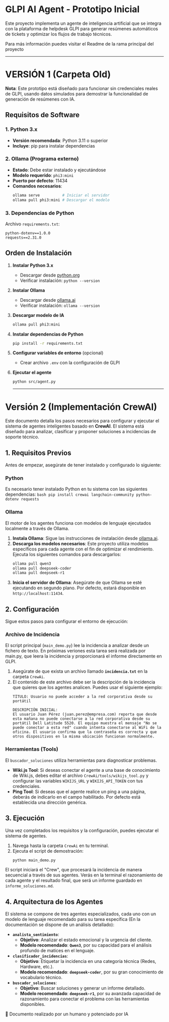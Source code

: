 # GLPI AI Agent - Prototipo Inicial

Este proyecto implementa un agente de inteligencia artificial que se integra con la plataforma de helpdesk GLPI para generar resúmenes automáticos de tickets y optimizar los flujos de trabajo técnicos.

Para más información puedes visitar el Readme de la rama principal del proyecto

---
# VERSIÓN 1 (Carpeta Old)

**Nota**: Este prototipo está diseñado para funcionar sin credenciales reales de GLPI, usando datos simulados para demostrar la funcionalidad de generación de resúmenes con IA. 


## Requisitos de Software

### 1. Python 3.x
- **Versión recomendada**: Python 3.11 o superior
- **Incluye**: pip para instalar dependencias

### 2. Ollama (Programa externo)
- **Estado**: Debe estar instalado y ejecutándose
- **Modelo requerido**: `phi3:mini`
- **Puerto por defecto**: 11434
- **Comandos necesarios**:
  ```bash
  ollama serve          # Iniciar el servidor
  ollama pull phi3:mini # Descargar el modelo
  ```

### 3. Dependencias de Python
Archivo `requirements.txt`:
```
python-dotenv==1.0.0
requests==2.31.0
```


## Orden de Instalación

1. **Instalar Python 3.x**
   - Descargar desde [python.org](https://python.org)
   - Verificar instalación: `python --version`

2. **Instalar Ollama**
   - Descargar desde [ollama.ai](https://ollama.ai)
   - Verificar instalación: `ollama --version`

3. **Descargar modelo de IA**
   ```bash
   ollama pull phi3:mini
   ```

4. **Instalar dependencias de Python**
   ```bash
   pip install -r requirements.txt
   ```

5. **Configurar variables de entorno** (opcional)
   - Crear archivo `.env` con la configuración de GLPI

6. **Ejecutar el agente**
   ```bash
   python src/agent.py
   ```

   ---
# Versión 2 (Implementación CrewAI)

Este documento detalla los pasos necesarios para configurar y ejecutar el sistema de agentes inteligentes basado en **CrewAI**. El sistema está diseñado para analizar, clasificar y proponer soluciones a incidencias de soporte técnico.

## 1\. Requisitos Previos

Antes de empezar, asegúrate de tener instalado y configurado lo siguiente:

### Python

Es necesario tener instalado Python en tu sistema con las siguientes dependencias:
    ```bash
    pip install crewai langchain-community python-dotenv requests
    ```
### Ollama

El motor de los agentes funciona con modelos de lenguaje ejecutados localmente a través de Ollama.

1.  **Instala Ollama**: Sigue las instrucciones de instalación desde [ollama.ai](https://ollama.ai).
2.  **Descarga los modelos necesarios**: Este proyecto utiliza modelos específicos para cada agente con el fin de optimizar el rendimiento. Ejecuta los siguientes comandos para descargarlos:
    ```bash
    ollama pull qwen3
    ollama pull deepseek-coder
    ollama pull deepseek-r1
    ```
3.  **Inicia el servidor de Ollama**: Asegúrate de que Ollama se esté ejecutando en segundo plano. Por defecto, estará disponible en `http://localhost:11434`.

## 2\. Configuración

Sigue estos pasos para configurar el entorno de ejecución:

### Archivo de Incidencia

El script principal (`main_demo.py`) lee la incidencia a analizar desde un fichero de texto. En próximas veriones esta tarea será realizada por main.py, que leera la incidencia y proporcionará el informe directamente en GLPI.

1.  Asegúrate de que exista un archivo llamado **`incidencia.txt`** en la carpeta `CrewAi`.
2.  El contenido de este archivo debe ser la descripción de la incidencia que quieres que los agentes analicen. Puedes usar el siguiente ejemplo:
    ```
    TÍTULO: Usuario no puede acceder a la red corporativa desde su portátil

    DESCRIPCIÓN INICIAL:
    El usuario Juan Pérez (juan.perez@empresa.com) reporta que desde esta mañana no puede conectarse a la red corporativa desde su portátil Dell Latitude 5520. El equipo muestra el mensaje "No se puede conectar a esta red" cuando intenta conectarse al WiFi de la oficina. El usuario confirma que la contraseña es correcta y que otros dispositivos en la misma ubicación funcionan normalmente.
    ```

### Herramientas (Tools)

El `buscador_soluciones` utiliza herramientas para diagnosticar problemas.

  * **Wiki.js Tool**: Si deseas conectar el agente a una base de conocimiento de Wiki.js, debes editar el archivo `CrewAi/tools/wikijs_tool.py` y configurar las variables `WIKIJS_URL` y `WIKIJS_API_TOKEN` con tus credenciales.
  * **Ping Tool**: Si deseas que el agente realice un ping a una página, deberás de indicarlo en el campo habilitado. Por defecto está establecida una dirección genérica.

## 3\. Ejecución

Una vez completados los requisitos y la configuración, puedes ejecutar el sistema de agentes.

1.  Navega hasta la carpeta `CrewAi` en tu terminal.
2.  Ejecuta el script de demostración:
    ```bash
    python main_demo.py
    ```

El script iniciará el "Crew", que procesará la incidencia de manera secuencial a través de sus agentes. Verás en la terminal el razonamiento de cada agente y el resultado final, que será un informe guardado en `informe_soluciones.md`.

## 4\. Arquitectura de los Agentes

El sistema se compone de tres agentes especializados, cada uno con un modelo de lenguaje recomendado para su tarea específica (En la documentación se dispone de un análisis detallado):

  * **`analista_sentimiento`**:
      * **Objetivo**: Analizar el estado emocional y la urgencia del cliente.
      * **Modelo recomendado**: **`Qwen3`**, por su capacidad para el análisis profundo de matices en el lenguaje.
  * **`clasificador_incidencias`**:
      * **Objetivo**: Etiquetar la incidencia en una categoría técnica (Redes, Hardware, etc.).
      * **Modelo recomendado**: **`deepseek-coder`**, por su gran conocimiento de vocabulario técnico.
  * **`buscador_soluciones`**:
      * **Objetivo**: Buscar soluciones y generar un informe detallado.
      * **Modelo recomendado**: **`deepseek-r1`**, por su avanzada capacidad de razonamiento para conectar el problema con las herramientas disponibles.


🧠 Documento realizado por un humano y potenciado por IA
